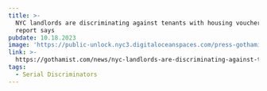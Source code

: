 ```yaml
---
title: >-
  NYC landlords are discriminating against tenants with housing vouchers, new
  report says
pubdate: 10.18.2023
image: 'https://public-unlock.nyc3.digitaloceanspaces.com/press-gothamist-logo.png'
link: >-
  https://gothamist.com/news/nyc-landlords-are-discriminating-against-tenants-with-housing-vouchers-new-report-says
tags:
  - Serial Discriminators
---
```



